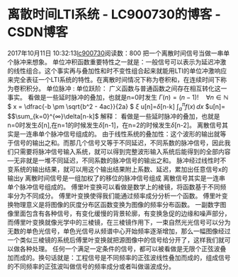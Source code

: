 # 离散时间LTI系统 - LC900730的博客 - CSDN博客
2017年10月11日 10:32:13[lc900730](https://me.csdn.net/LC900730)阅读数：800
把一个离散时间信号当做一串单个脉冲来想象。
单位冲积函数重要特性之一就是：一般信号可以表示为延迟冲激的线性组合。这个事实再与叠加性和时不变性组合起来就能用LTI的单位冲激响应来完全表征一个LTI系统的特性。在离散时间情况下称为卷积和，在连续时间下称为卷积积分。
单位脉冲 : 
单位跃阶： 
广义函数与普通函数之间存在相互转化这一事实。
看做是一些延时脉冲的叠加，也就是n=0时发生 
$\Gamma(n) = (n-1)!\quad\forall n\in\mathbb N$
$ x = \dfrac{-b \pm \sqrt{b^2 - 4ac}}{2a} $
$\xi$
u[n]=$\delta$[n-k]
$\int_{a}^{\pi} f(x) \,dx$
$u[n]= $$\sum_{k=0}^{∞}\delta[n-k]$
解释： 
看做是一些延时脉冲的叠加，也就是n=0时发生$\delta$[n],在n=1的时候发生$\delta$[n-1]，在n=2的时候发生$\delta$[n-2]。
离散信号其实是一连串单个脉冲信号组成的。
由于线性系统的叠加性：这个波形的输出就等于信号的输出之和。而那几个信号又等于不同延迟，不同系数的脉冲信号，因此我们只需要将脉冲信号输入系统，就可以得到完整波形输入系统后能得到的全部内容—无非就是一堆不同延迟，不同系数的脉冲信号的输出之和。
脉冲经过线性时不变系统的输出结果，就可以用这个输出结果附上系数、延迟，累加出任意信号x的输出y
离散时间信号是一组加权了的移位的脉冲信号组成
离散信号其实是一连串单个脉冲信号组成的。
傅里叶变换可以看做是数学上的棱镜，将函数基于不同频率分为不同成分。
傅里叶变换使得我们能通过频率成分分析一个函数。
傅里叶变换物理意义是将图像的灰度分布区函数变换为图像的频率分布函数。 
一副数字图像里面包含有各种信号，有变化缓慢的背景轮廓，有变换急促的边缘和噪声部分，而傅里叶变换就像光学中的三棱镜，在三棱镜作用下，一束自然光光信号可以分为无数的单色光信号，单色光信号从频谱中心开始频率逐渐增加，那么一幅图像经过一个类似三棱镜的系统后傅里叶变换就把源图像中的信号给分开了，这样我们就可以做各种处理。
任何一个满足一定条件的信号，都可以被看做是无限个正弦波叠加而成的。换句话就是：工程信号是不同频率的正弦波线性叠加而成的，组成信号的不同频率的正弦波叫做信号的频率成分或者叫做谐波成分。
